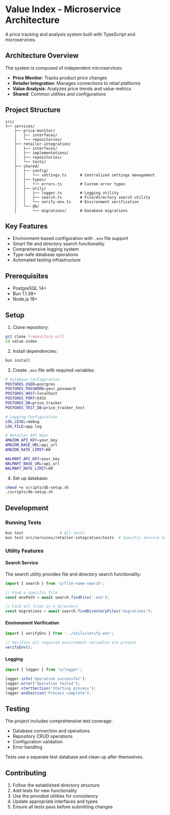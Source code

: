 # Value Index - Microservice Architecture

A price tracking and analysis system built with TypeScript and microservices.

## Architecture Overview

The system is composed of independent microservices:
- **Price Monitor**: Tracks product price changes
- **Retailer Integration**: Manages connections to retail platforms
- **Value Analysis**: Analyzes price trends and value metrics
- **Shared**: Common utilities and configurations

## Project Structure
```
src/
├── services/
    ├── price-monitor/
    │   ├── interfaces/
    │   └── repositories/
    ├── retailer-integration/
    │   ├── interfaces/
    │   ├── implementations/
    │   ├── repositories/
    │   └── tests/
    ├── shared/
    │   ├── config/
    │   │   └── settings.ts      # Centralized settings management
    │   ├── types/
    │   │   └── errors.ts        # Custom error types
    │   ├── utils/
    │   │   ├── logger.ts        # Logging utility
    │   │   ├── search.ts        # File/directory search utility
    │   │   └── verify-env.ts    # Environment verification
    │   └── db/
    │       └── migrations/      # Database migrations
```

## Key Features
- Environment-based configuration with `.env` file support
- Smart file and directory search functionality
- Comprehensive logging system
- Type-safe database operations
- Automated testing infrastructure

## Prerequisites
- PostgreSQL 14+
- Bun 1.1.38+
- Node.js 18+

## Setup

1. Clone repository:
```bash
git clone [repository-url]
cd value-index
```

2. Install dependencies:
```bash
bun install
```

3. Create `.env` file with required variables:
```bash
# Database Configuration
POSTGRES_USER=postgres
POSTGRES_PASSWORD=your_password
POSTGRES_HOST=localhost
POSTGRES_PORT=5432
POSTGRES_DB=price_tracker
POSTGRES_TEST_DB=price_tracker_test

# Logging Configuration
LOG_LEVEL=debug
LOG_FILE=app.log

# Retailer API Keys
AMAZON_API_KEY=your_key
AMAZON_BASE_URL=api_url
AMAZON_RATE_LIMIT=60

WALMART_API_KEY=your_key
WALMART_BASE_URL=api_url
WALMART_RATE_LIMIT=60
```

4. Set up database:
```bash
chmod +x scripts/db-setup.sh
./scripts/db-setup.sh
```

## Development

### Running Tests
```bash
bun test                # All tests
bun test src/services/retailer-integration/tests  # Specific service tests
```

### Utility Features

#### Search Service
The search utility provides file and directory search functionality:
```typescript
import { search } from 'u/file-name-search';

// Find a specific file
const envPath = await search.findFile('.env');

// Find all files in a directory
const migrations = await search.findDirectoryFiles('migrations');
```

#### Environment Verification
```typescript
import { verifyEnv } from '../utils/verify-env';

// Verifies all required environment variables are present
verifyEnv();
```

#### Logging
```typescript
import { logger } from 'u/logger';

logger.info('Operation successful');
logger.error('Operation failed');
logger.startSection('Starting process');
logger.endSection('Process complete');
```

## Testing
The project includes comprehensive test coverage:
- Database connection and operations
- Repository CRUD operations
- Configuration validation
- Error handling

Tests use a separate test database and clean up after themselves.

## Contributing
1. Follow the established directory structure
2. Add tests for new functionality
3. Use the provided utilities for consistency
4. Update appropriate interfaces and types
5. Ensure all tests pass before submitting changes